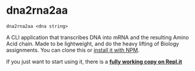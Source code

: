 # dna2rna2aa

`dna2rna2aa <dna string>`

A CLI application that transcribes DNA into mRNA and the resulting Amino Acid chain. Made to be lightweight, and do the heavy lifting of Biology assignments. You can clone this or [install it with NPM](https://www.npmjs.com/package/dna2rna2aa).

If you just want to start using it, there is a **[fully working copy on Repl.it](https://repl.it/@ckurtdolittle/dna2rna2aa)**